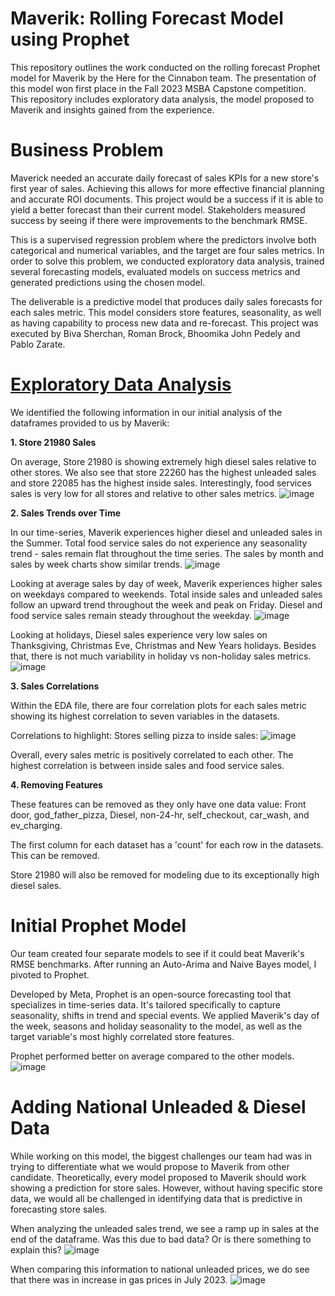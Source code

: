 # Maverik: Rolling Forecast Model using Prophet
This repository outlines the work conducted on the rolling forecast Prophet model for Maverik by the Here for the Cinnabon team. The presentation of this model won first place in the Fall 2023 MSBA Capstone competition. This repository includes exploratory data analysis, the model proposed to Maverik and insights gained from the experience.

# Business Problem
Maverick needed an accurate daily forecast of sales KPIs for a new store's first year of sales. Achieving this allows for more effective financial planning and accurate ROI documents. This project would be a success if it is able to yield a better forecast than their current model. Stakeholders measured success by seeing if there were improvements to the benchmark RMSE. 

This is a supervised regression problem where the predictors involve both categorical and numerical variables, and the target are four sales metrics. In order to solve this problem, we conducted exploratory data analysis, trained several forecasting models, evaluated models on success metrics and generated predictions using the chosen model.

The deliverable is a predictive model that produces daily sales forecasts for each sales metric. This model considers store features, seasonality, as well as having capability to process new data and re-forecast. This project was executed by Biva Sherchan, Roman Brock, Bhoomika John Pedely and Pablo Zarate.

# [Exploratory Data Analysis](https://clavitopaz.github.io/MaverikProphet/Final_Maverik_EDA_v3.html)
We identified the following information in our initial analysis of the dataframes provided to us by Maverik:

**1. Store 21980 Sales**

On average, Store 21980 is showing extremely high diesel sales relative to other stores. We also see that store 22260 has the highest unleaded sales and store 22085 has the highest inside sales. Interestingly, food services sales is very low for all stores and relative to other sales metrics.
![image](https://github.com/clavitopaz/MaverikProphet/assets/122945935/cfbcc3df-6e55-486d-9e37-5a366fd4ae34)

**2. Sales Trends over Time**
   
In our time-series, Maverik experiences higher diesel and unleaded sales in the Summer. Total food service sales do not experience any seasonality trend - sales remain flat throughout the time series. The sales by month and sales by week charts show similar trends.
![image](https://github.com/clavitopaz/MaverikProphet/assets/122945935/9c1dd2cf-e4bc-405f-8abd-bc44e2f65027)


Looking at average sales by day of week, Maverik experiences higher sales on weekdays compared to weekends. Total inside sales and unleaded sales follow an upward trend throughout the week and peak on Friday. Diesel and food service sales remain steady throughout the weekday.
![image](https://github.com/clavitopaz/MaverikProphet/assets/122945935/dc1f97bc-6aad-4e65-9a3f-7a0e4092323f)

Looking at holidays, Diesel sales experience very low sales on Thanksgiving, Christmas Eve, Christmas and New Years holidays. Besides that, there is not much variability in holiday vs non-holiday sales metrics.
![image](https://github.com/clavitopaz/MaverikProphet/assets/122945935/5a64999e-135a-44bc-9684-f0d9ac46afed)


**3. Sales Correlations**
   
Within the EDA file, there are four correlation plots for each sales metric showing its highest correlation to seven variables in the datasets.

Correlations to highlight: Stores selling pizza to inside sales:
![image](https://github.com/clavitopaz/MaverikProphet/assets/122945935/7054bb21-6581-41c0-89bb-6df00ad2e186)

Overall, every sales metric is positively correlated to each other. The highest correlation is between inside sales and food service sales.

**4. Removing Features**
   
These features can be removed as they only have one data value: Front door, god_father_pizza, Diesel, non-24-hr, self_checkout, car_wash, and ev_charging.

The first column for each dataset has a 'count' for each row in the datasets. This can be removed.

Store 21980 will also be removed for modeling due to its exceptionally high diesel sales.

# Initial Prophet Model
Our team created four separate models to see if it could beat Maverik's RMSE benchmarks. After running an Auto-Arima and Naive Bayes model, I pivoted to Prophet.

Developed by Meta, Prophet is an open-source forecasting tool that specializes in time-series data. It's tailored specifically to capture seasonality, shifts in trend and special events. We applied Maverik's day of the week, seasons and holiday seasonality to the model, as well as the target variable's most highly correlated store features.

Prophet performed better on average compared to the other models.  
![image](https://github.com/clavitopaz/MaverikProphet/assets/122945935/115f7dab-cbd6-4827-b165-9c09d02b5877)

# Adding National Unleaded & Diesel Data
While working on this model, the biggest challenges our team had was in trying to differentiate what we would propose to Maverik from other candidate. Theoretically, every model proposed to Maverik should work showing a prediction for store sales. However, without having specific store data, we would all be challenged in identifying data that is predictive in forecasting store sales.

When analyzing the unleaded sales trend, we see a ramp up in sales at the end of the dataframe. Was this due to bad data? Or is there something to explain this?
![image](https://github.com/clavitopaz/MaverikProphet/assets/122945935/3300044e-2297-46f3-b7da-0185c4ba10f0)

When comparing this information to national unleaded prices, we do see that there was in increase in gas prices in July 2023.
![image](https://clavitopaz.github.io/MaverikProphet/unleadedimage.png)

